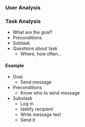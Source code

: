 ### User Analysis
### Task Analysis
- What are the goal?
- Preconditions 
- Subtask  
- Questions about task
	 * Where, how often...
#### Example
- Goal
	* Send message 
- Preconditions
	* Know who to send message
- Substask
	* Log in
	* Idetify recipient
	* Write message text 
	* Send it	


